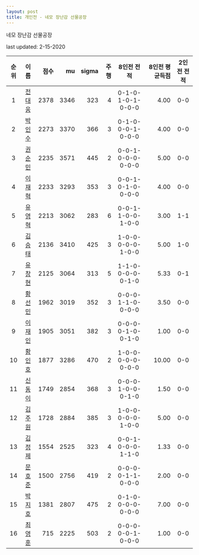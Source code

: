 ```yaml
---
layout: post
title: 개인전 - 네모 장난감 선물공장
---
```


네모 장난감 선물공장

last updated: 2-15-2020

| 순위 | 이름 | 점수 | mu | sigma | 주행 | 8인전 전적 | 8인전 평균득점 | 2인전 전적 |
|:---:|:---:|---:|---:|---:|---:|:---:|---:|:---:|
| 1 | [전대웅](../jeondaewoong) | 2378 | 3346 | 323 | 4 | 0-1-0-1-0-1-0-0-0 | 4.00 | 0-0 |
| 2 | [박인수](../bakinsu) | 2273 | 3370 | 366 | 3 | 0-1-0-0-0-1-0-0-0 | 4.00 | 0-0 |
| 3 | [권순민](../gweonsoonmin) | 2235 | 3571 | 445 | 2 | 0-0-1-0-0-0-0-0-0 | 5.00 | 0-0 |
| 4 | [이재혁](../ijaehyeok) | 2233 | 3293 | 353 | 3 | 0-0-1-0-1-0-0-0-0 | 4.00 | 0-0 |
| 5 | [유영혁](../yuyeonghyeok) | 2213 | 3062 | 283 | 6 | 0-0-1-1-0-0-1-0-0 | 3.00 | 1-1 |
| 6 | [김승태](../gimseungtae) | 2136 | 3410 | 425 | 3 | 1-0-0-0-0-0-1-0-0 | 5.00 | 1-0 |
| 7 | [유창현](../yuchanghyeon) | 2125 | 3064 | 313 | 5 | 1-1-0-0-0-0-0-1-0 | 5.33 | 0-1 |
| 8 | [황선민](../hwangseongmin) | 1962 | 3019 | 352 | 3 | 0-0-0-1-1-0-0-0-0 | 3.50 | 0-0 |
| 9 | [이재인](../ijaein) | 1905 | 3051 | 382 | 3 | 0-0-0-0-1-0-0-1-0 | 1.00 | 0-0 |
| 10 | [황인호](../hwanginho) | 1877 | 3286 | 470 | 2 | 1-0-0-0-0-0-0-0-0 | 10.00 | 0-0 |
| 11 | [신동이](../shindongi) | 1749 | 2854 | 368 | 3 | 0-0-0-1-0-0-0-1-0 | 1.50 | 0-0 |
| 12 | [김주원](../gimjuwon) | 1728 | 2884 | 385 | 3 | 1-0-0-0-0-0-1-0-0 | 5.00 | 0-0 |
| 13 | [김정제](../gimjeongje) | 1554 | 2525 | 323 | 4 | 0-0-1-0-0-0-1-1-0 | 1.33 | 0-0 |
| 14 | [문호준](../munhojun) | 1500 | 2756 | 419 | 2 | 0-0-0-0-1-1-0-0-0 | 2.00 | 0-0 |
| 15 | [박지호](../bakjiho) | 1381 | 2807 | 475 | 2 | 0-1-0-0-0-0-0-0-0 | 7.00 | 0-0 |
| 16 | [최영훈](../choiyeonghun) | 715 | 2225 | 503 | 2 | 0-0-0-0-0-1-0-0-0 | 1.00 | 0-0 |
